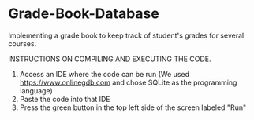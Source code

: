 # Grade-Book-Database
Implementing a grade book to keep track of student's grades for several courses.

INSTRUCTIONS ON COMPILING AND EXECUTING THE CODE.

1. Access an IDE where the code can be run (We used https://www.onlinegdb.com and chose SQLite as the programming language)
2. Paste the code into that IDE
3. Press the green button in the top left side of the screen labeled "Run"
